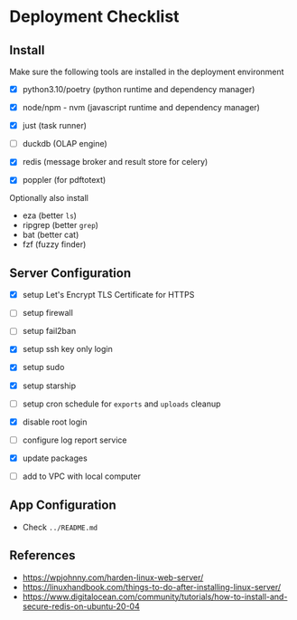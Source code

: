 # Deployment Checklist

## Install

Make sure the following tools are installed in the deployment environment

- [x] python3.10/poetry (python runtime and dependency manager)
- [x] node/npm - nvm (javascript runtime and dependency manager)
- [x] just (task runner)
- [ ] duckdb (OLAP engine)
- [x] redis (message broker and result store for celery)
- [x] poppler (for pdftotext)


Optionally also install

- eza (better `ls`)
- ripgrep (better `grep`)
- bat (better cat)
- fzf (fuzzy finder)


## Server Configuration

- [x] setup Let's Encrypt TLS Certificate for HTTPS
- [ ] setup firewall
- [ ] setup fail2ban
- [x] setup ssh key only login
- [x] setup sudo
- [x] setup starship
- [ ] setup cron schedule for `exports` and `uploads` cleanup
- [x] disable root login
- [ ] configure log report service
- [x] update packages
- [ ] add to VPC with local computer


## App Configuration

- Check `../README.md`


## References

- https://wpjohnny.com/harden-linux-web-server/
- https://linuxhandbook.com/things-to-do-after-installing-linux-server/
- https://www.digitalocean.com/community/tutorials/how-to-install-and-secure-redis-on-ubuntu-20-04
